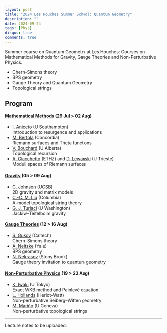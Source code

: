 ```yaml
---
layout: post
title: "2024 Les Houches Summer School: Quantum Geometry"
description: ""
date: 2024-09-24
tags: [Phys]
disqus: true
comments: true
---
```

Summer course on Quantum Geometry at Les Houches:
Courses on Mathematical Methods for Gravity, Gauge Theories and Non-Perturbative Physics.
- Chern-Simons theory
- BPS geometry
- Gauge Theory and Quantum Geometry
- Topological strings
<!--more-->
## Program

#### [Mathematical Methods](week1.html) (29 Jul > 02 Aug)

- [I. Aniceto](https://www.southampton.ac.uk/people/5xrf9x/doctor-ines-aniceto) (U Southampton)  
  Introduction to resurgence and applications
- [M. Bertola](https://www.concordia.ca/faculty/marco-bertola.html) (Concordia)  
  Riemann surfaces and Theta functions
- [V. Bouchard](https://sites.ualberta.ca/~vbouchar/) (U Alberta)  
  Topological recursion
- [A. Giacchetto](https://sites.google.com/view/alessandrogiacchetto) (ETHZ) and [D. Lewański](https://sites.google.com/view/danilolewanski/) (U Trieste)  
  Moduli spaces of Riemann surfaces

#### [Gravity](week2.html) (05 > 09 Aug)

- [C. Johnson](https://www.physics.ucsb.edu/people/clifford-johnson) (UCSB)  
  2D gravity and matrix models
- [C.-C. M. Liu](https://www.math.columbia.edu/~ccliu/) (Columbia)  
  A-model topological string theory
- [G. J. Turiaci](https://phys.washington.edu/people/gustavo-joaquin-turiaci) (U Washington)  
  Jackiw–Teitelboim gravity

#### [Gauge Theories](week3.html) (12 > 16 Aug)

- [S. Gukov](https://pma.caltech.edu/people/sergei-g-gukov) (Caltech)  
  Chern–Simons theory
- [A. Neitzke](https://gauss.math.yale.edu/~an592/) (Yale)  
  BPS geometry
- [N. Nekrasov](https://scgp.stonybrook.edu/people/faculty/bios/nikita-nekrasov) (Stony Brook)  
  Gauge theory invitation to quantum geometry

#### [Non-Perturbative Physics](week4.html) (19 > 23 Aug)

- [K. Iwaki](https://www.ms.u-tokyo.ac.jp/teacher_e/iwaki_e.html) (U Tokyo)  
  Exact WKB method and Painlevé equation
- [L. Hollands](https://sites.google.com/view/lotte-hollands/home?authuser=0) (Heriot–Watt)  
  Non-perturbative Seiberg–Witten geometry
- [M. Mariño](https://www.marcosmarino.net/) (U Geneva)  
  Non-perturbative topological strings

---

Lecture notes to be uploaded.
            


